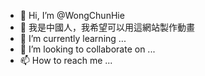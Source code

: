 - 👋 Hi, I’m @WongChunHie
- 👀 我是中國人，我希望可以用這網站製作動畫
- 🌱 I’m currently learning ...
- 💞️ I’m looking to collaborate on ...
- 📫 How to reach me ...

<!---
WongChunHie/WongChunHie is a ✨ special ✨ repository because its `README.md` (this file) appears on your GitHub profile.
You can click the Preview link to take a look at your changes.
--->
